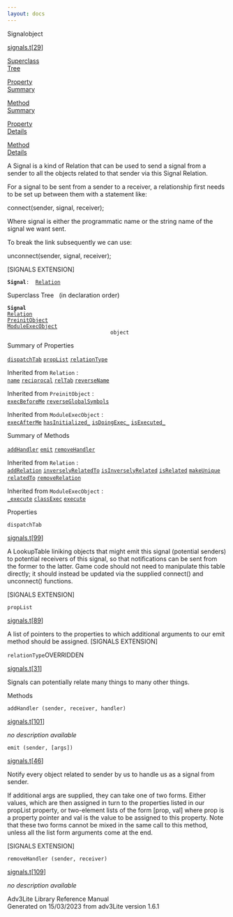 ```yaml
---
layout: docs
---
```

<span class="title">Signal</span><span class="type">object</span>

[signals.t](../file/signals.t.html)\[[29](../source/signals.t.html#29)\]

[Superclass  
Tree](#_SuperClassTree_)

[Property  
Summary](#_PropSummary_)

[Method  
Summary](#_MethodSummary_)

[Property  
Details](#_Properties_)

[Method  
Details](#_Methods_)



A Signal is a kind of Relation that can be used to send a signal from a
sender to all the objects related to that sender via this Signal
Relation.

For a signal to be sent from a sender to a receiver, a relationship
first needs to be set up between them with a statement like:

connect(sender, signal, receiver);

Where signal is either the programmatic name or the string name of the
signal we want sent.

To break the link subsequently we can use:

unconnect(sender, signal, receiver);

\[SIGNALS EXTENSION\]

**`Signal`**` :   `[`Relation`](../object/Relation.html)



<span id="_SuperClassTree_"></span>



<span class="hdln">Superclass Tree</span>   (in declaration order)



**`Signal`**  
[`Relation`](../object/Relation.html)  
[`PreinitObject`](../object/PreinitObject.html)  
[`ModuleExecObject`](../object/ModuleExecObject.html)  
`                                 object`  
<span id="_PropSummary_"></span>



<span class="hdln">Summary of Properties</span>  



[`dispatchTab`](#dispatchTab) [`propList`](#propList) [`relationType`](#relationType)

Inherited from `Relation` :  
[`name`](../object/Relation.html#name) [`reciprocal`](../object/Relation.html#reciprocal) [`relTab`](../object/Relation.html#relTab) [`reverseName`](../object/Relation.html#reverseName)

Inherited from `PreinitObject` :  
[`execBeforeMe`](../object/PreinitObject.html#execBeforeMe) [`reverseGlobalSymbols`](../object/PreinitObject.html#reverseGlobalSymbols)

Inherited from `ModuleExecObject` :  
[`execAfterMe`](../object/ModuleExecObject.html#execAfterMe) [`hasInitialized_`](../object/ModuleExecObject.html#hasInitialized_) [`isDoingExec_`](../object/ModuleExecObject.html#isDoingExec_) [`isExecuted_`](../object/ModuleExecObject.html#isExecuted_)

<span id="_MethodSummary_"></span>



<span class="hdln">Summary of Methods</span>  



[`addHandler`](#addHandler) [`emit`](#emit) [`removeHandler`](#removeHandler)

Inherited from `Relation` :  
[`addRelation`](../object/Relation.html#addRelation) [`inverselyRelatedTo`](../object/Relation.html#inverselyRelatedTo) [`isInverselyRelated`](../object/Relation.html#isInverselyRelated) [`isRelated`](../object/Relation.html#isRelated) [`makeUnique`](../object/Relation.html#makeUnique) [`relatedTo`](../object/Relation.html#relatedTo) [`removeRelation`](../object/Relation.html#removeRelation)



Inherited from `ModuleExecObject` :  
[`_execute`](../object/ModuleExecObject.html#_execute) [`classExec`](../object/ModuleExecObject.html#classExec) [`execute`](../object/ModuleExecObject.html#execute)

<span id="_Properties_"></span>



<span class="hdln">Properties</span>  



<span id="dispatchTab"></span>

`dispatchTab`

[signals.t](../file/signals.t.html)\[[99](../source/signals.t.html#99)\]



A LookupTable liniking objects that might emit this signal (potential
senders) to potential receivers of this signal, so that notifications
can be sent from the former to the latter. Game code should not need to
manipulate this table directly; it should instead be updated via the
supplied connect() and unconnect() functions.

\[SIGNALS EXTENSION\]



<span id="propList"></span>

`propList`

[signals.t](../file/signals.t.html)\[[89](../source/signals.t.html#89)\]



A list of pointers to the properties to which additional arguments to
our emit method should be assigned. \[SIGNALS EXTENSION\]



<span id="relationType"></span>

`relationType`<span class="rem">OVERRIDDEN</span>

[signals.t](../file/signals.t.html)\[[31](../source/signals.t.html#31)\]



Signals can potentially relate many things to many other things.



<span id="_Methods_"></span>



<span class="hdln">Methods</span>  



<span id="addHandler"></span>

`addHandler (sender, receiver, handler)`

[signals.t](../file/signals.t.html)\[[101](../source/signals.t.html#101)\]



*no description available*



<span id="emit"></span>

`emit (sender, [args])`

[signals.t](../file/signals.t.html)\[[46](../source/signals.t.html#46)\]



Notify every object related to sender by us to handle us as a signal
from sender.

If additional args are supplied, they can take one of two forms. Either
values, which are then assigned in turn to the properties listed in our
propList property, or two-element lists of the form \[prop, val\] where
prop is a property pointer and val is the value to be assigned to this
property. Note that these two forms cannot be mixed in the same call to
this method, unless all the list form arguments come at the end.

\[SIGNALS EXTENSION\]



<span id="removeHandler"></span>

`removeHandler (sender, receiver)`

[signals.t](../file/signals.t.html)\[[109](../source/signals.t.html#109)\]



*no description available*





Adv3Lite Library Reference Manual  
Generated on 15/03/2023 from adv3Lite version 1.6.1


